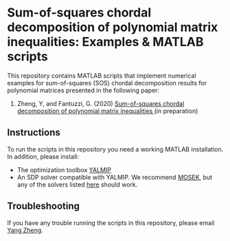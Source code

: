 # Sum-of-squares chordal decomposition of polynomial matrix inequalities: Examples & MATLAB scripts

This repository contains MATLAB scripts that implement numerical examples for sum-of-squares (SOS) chordal decomposition results for polynomial matrices presented in the following paper:

1) Zheng, Y, and Fantuzzi, G. (2020) [ Sum-of-squares chordal decomposition of polynomial matrix inequalities ](https://arxiv.org/abs/2007.11410) (in preparation)

## Instructions

To run the scripts in this repository you need a working MATLAB installation. In addition, please install:
* The optimization toolbox [YALMIP](https://yalmip.github.io/)
* An SDP solver compatible with YALMIP. We recommend [MOSEK](https://www.mosek.com/), but any of the solvers listed [here](https://yalmip.github.io/allsolvers/) should work.

<!--- OLD CONTENT - TO BE UPDATED?
## Further notes
In the SOSexampleYalmip.m, we demonstrated three methods
* Method 1 is the standard SOS approach.
* Method 2 is based on SOS matrix decompsotion; See [2] for details.
* Method 3 is based on the correlative sparsity technique, which was orginally proposed by Waki et al 2006; See [1] for a comparsion with DSOS/SDSOS techniques.
%
Also, note that 
* Methods 2 & 3 are equivalent and are in general more conservative than Method 1 
* Methods 2 & 3 are much more scalable than Method 1 for sparse instances. See [1],[2] for more numerical examples
%
## Additional references
1) Zheng, Y., Fantuzzi, G., & Papachristodoulou, A. (2018).  [ Sparse sum-of-squares (SOS) optimization: A bridge between DSOS/SDSOS and SOS optimization for sparse polynomials](https://arxiv.org/pdf/1807.05463.pdf). arXiv preprint arXiv:1807.05463.
2) Zheng, Y., Fantuzzi, G., & Papachristodoulou, A. (2018, December).  [ Decomposition and completion of sum-of-squares matrices](https://arxiv.org/pdf/1804.02711.pdf). In 2018 IEEE Conference on Decision and Control (CDC) (pp. 4026-4031). IEEE.
-->

## Troubleshooting
If you have any trouble running the scripts in this repository, please email [Yang Zheng](mailto:zhengy@g.harvard.edu?Subject=SOS-csp).
